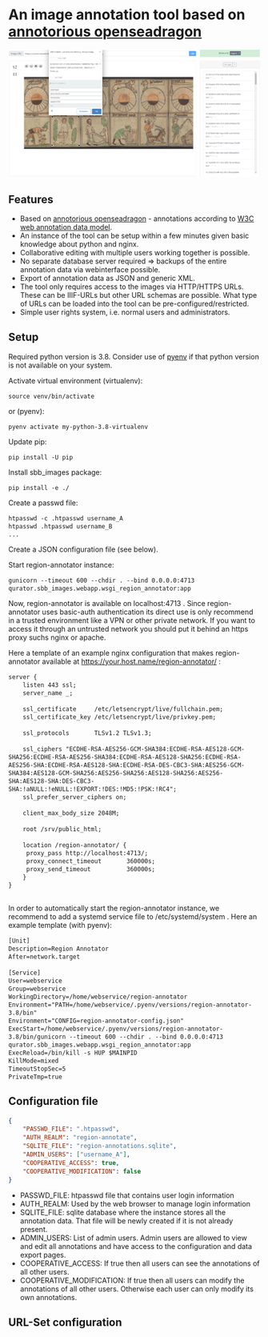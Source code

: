 # An image annotation tool based on [annotorious openseadragon](https://github.com/annotorious/annotorious-openseadragon)

![sbb-ner-demo example](screenshots/region-annotator-example.png?raw=true)

## Features

* Based on [annotorious openseadragon](https://github.com/annotorious/annotorious-openseadragon) - annotations according to [W3C web annotation data model](https://www.w3.org/TR/annotation-model/). 
* An instance of the tool can be setup within a few minutes given basic knowledge about python and nginx. 
* Collaborative editing with multiple users working together is possible.
* No separate database server required => backups of the entire annotation data via webinterface possible.
* Export of annotation data as JSON and generic XML.
* The tool only requires access to the images via HTTP/HTTPS URLs. These can be IIIF-URLs but other URL schemas are possible. What type of URLs can be loaded into the tool can be pre-configured/restricted.
* Simple user rights system, i.e. normal users and administrators.

## Setup

Required python version is 3.8. 
Consider use of [pyenv](https://github.com/pyenv/pyenv) if that python version is not available on your system. 

Activate virtual environment (virtualenv):
```
source venv/bin/activate
```
or (pyenv):
```
pyenv activate my-python-3.8-virtualenv
```

Update pip:
```
pip install -U pip
```
Install sbb_images package:
```
pip install -e ./
```

Create a passwd file:
```
htpasswd -c .htpasswd username_A
htpasswd .htpasswd username_B
...
```

Create a JSON configuration file (see below).

Start region-annotator instance:
```commandline
gunicorn --timeout 600 --chdir . --bind 0.0.0.0:4713 qurator.sbb_images.webapp.wsgi_region_annotator:app
```
Now, region-annotator is available on localhost:4713 .
Since region-annotator uses basic-auth authentication its direct use is only recommend in a trusted environment
like a VPN or other private network. If you want to access it through an untrusted network you should put it behind 
an https proxy suchs nginx or apache.

Here a template of an example nginx configuration that makes region-annotator available at https://your.host.name/region-annotator/ :
```nginx
server {
    listen 443 ssl;
    server_name _;

    ssl_certificate     /etc/letsencrypt/live/fullchain.pem;
    ssl_certificate_key /etc/letsencrypt/live/privkey.pem;

    ssl_protocols       TLSv1.2 TLSv1.3;

    ssl_ciphers "ECDHE-RSA-AES256-GCM-SHA384:ECDHE-RSA-AES128-GCM-SHA256:ECDHE-RSA-AES256-SHA384:ECDHE-RSA-AES128-SHA256:ECDHE-RSA-AES256-SHA:ECDHE-RSA-AES128-SHA:ECDHE-RSA-DES-CBC3-SHA:AES256-GCM-SHA384:AES128-GCM-SHA256:AES256-SHA256:AES128-SHA256:AES256-SHA:AES128-SHA:DES-CBC3-SHA:!aNULL:!eNULL:!EXPORT:!DES:!MD5:!PSK:!RC4";
    ssl_prefer_server_ciphers on;

    client_max_body_size 2048M;

    root /srv/public_html;
 
    location /region-annotator/ {
     proxy_pass http://localhost:4713/;
     proxy_connect_timeout       360000s;
     proxy_send_timeout          360000s;
    }
}
                 
```
In order to automatically start the region-annotator instance, we recommend to add a systemd service file 
to /etc/systemd/system . Here an example template (with pyenv):
```systemd
[Unit]
Description=Region Annotator
After=network.target

[Service]
User=webservice
Group=webservice
WorkingDirectory=/home/webservice/region-annotator
Environment="PATH=/home/webservice/.pyenv/versions/region-annotator-3.8/bin"
Environment="CONFIG=region-annotator-config.json"
ExecStart=/home/webservice/.pyenv/versions/region-annotator-3.8/bin/gunicorn --timeout 600 --chdir . --bind 0.0.0.0:4713 qurator.sbb_images.webapp.wsgi_region_annotator:app
ExecReload=/bin/kill -s HUP $MAINPID
KillMode=mixed
TimeoutStopSec=5
PrivateTmp=true

```


## Configuration file
```json
{
    "PASSWD_FILE": ".htpasswd",
    "AUTH_REALM": "region-annotate",
    "SQLITE_FILE": "region-annotations.sqlite",
    "ADMIN_USERS": ["username_A"],
    "COOPERATIVE_ACCESS": true,
    "COOPERATIVE_MODIFICATION": false
}
```
* PASSWD_FILE: htpasswd file that contains user login information
* AUTH_REALM: Used by the web browser to manage login information
* SQLITE_FILE: sqlite database where the instance stores all the annotation data. That file will be newly created if it is not already present.
* ADMIN_USERS: List of admin users. Admin users are allowed to view and edit all annotations and have access to the configuration and data export pages.
* COOPERATIVE_ACCESS: If true then all users can see the annotations of all other users.
* COOPERATIVE_MODIFICATION: If true then all users can modify the annotations of all other users. Otherwise each user can only modify its own annotations.

## URL-Set configuration

